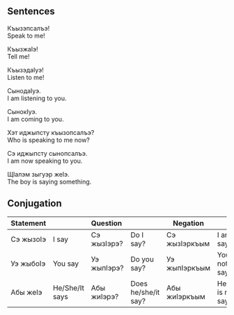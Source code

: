 ## Sentences

Къызэпсалъэ!  
Speak to me!

КъызжаIэ!  
Tell me!

КъызэдаIуэ!  
Listen to me!

СынодаIуэ.  
I am listening to you.

СынокIуэ.  
I am coming to you.

Хэт иджыпсту къызопсалъэ?  
Who is speaking to me now?

Сэ иджыпсту сынопсалъэ.  
I am now speaking to you.

ЩIалэм зыгуэр жеIэ.  
The boy is saying something.

## Conjugation

| Statement |                | Question    |                     | Negation      |                         |
| :-------- | :------------- | :---------- | :------------------ | ------------- | ----------------------- |
| Сэ жызоIэ | I say          | Сэ жызIэрэ? | Do I say?           | Сэ жызIэркъым | I am not saying         |
| Уэ жыбоIэ | You say        | Уэ жыпIэрэ? | Do you say?         | Уэ жыпIэркъым | You are not saying      |
| Абы жеIэ  | He/She/It says | Абы жиIэрэ? | Does he/she/it say? | Абы жиIэркъым | He/She/It is not saying |
